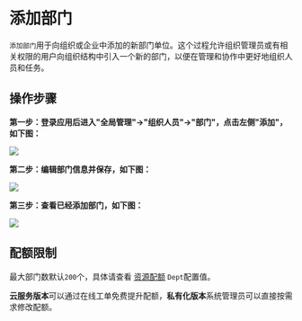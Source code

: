 添加部门
===

`添加部门`用于向组织或企业中添加的新部门单位。这个过程允许组织管理员或有相关权限的用户向组织结构中引入一个新的部门，以便在管理和协作中更好地组织人员和任务。
 
## 操作步骤

**第一步：登录应用后进入"全局管理"->"组织人员"->"部门"，点击左侧"添加"，如下图：**

![](https://bj-c1-prod-files.xcan.cloud/storage/pubapi/v1/file/dept-add.png?fid=207887590483820690&fpt=15gMyRFk3GWAwPKMaPsdreUGeWWiGsXpLXXLwMvn)

**第二步：编辑部门信息并保存，如下图：**

![](https://bj-c1-prod-files.xcan.cloud/storage/pubapi/v1/file/dept-addinfo.png?fid=207887590483820692&fpt=bmQDP4W7yZHx9SlmB975qeB8qKmHx94MVlscBWJT)

**第三步：查看已经添加部门，如下图：**

![](https://bj-c1-prod-files.xcan.cloud/storage/pubapi/v1/file/dept-list.png?fid=207887511026925707&fpt=cxQmiYdyIny0n08QkSiOiayqnrowOvwb3VCurE4w)

## 配额限制

最大部门数默认`200`个，具体请查看 [资源配额](https://www.xcan.cloud/help/doc/205515877330714629?c=209786779924957143) `Dept`配置值。

**云服务版本**可以通过在线工单免费提升配额，**私有化版本**系统管理员可以直接按需求修改配额。